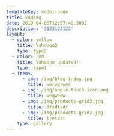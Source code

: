 ```yaml
---
templateKey: model-page
title: kodiaq
date: 2019-04-05T12:57:40.500Z
description: '3123123123'
layout:
  - color: yellow
    title: Yahoooo2
    type: type2
  - color: red
    title: Yahoooo updated!
    type: type1
  - items:
      - img: /img/blog-index.jpg
        title: werwerwer
      - img: /img/apple-touch-icon.png
        title: weqweqw
      - img: /img/products-grid3.jpg
        title: dfsdfsdf
      - img: /img/products-grid2.jpg
        title: tretert
    type: gallery
---
```


